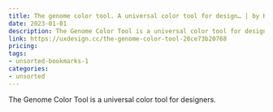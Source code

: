 ```yaml
---
title: The genome color tool. A universal color tool for design… | by Kevin Muldoon | Aug, 2022 | UX Collective
date: 2023-01-01
description: The Genome Color Tool is a universal color tool for designers.
link: https://uxdesign.cc/the-genome-color-tool-28ce73b20768
pricing: 
tags: 
- unsorted-bookmarks-1 
categories: 
- unsorted 
---
```


The Genome Color Tool is a universal color tool for designers.